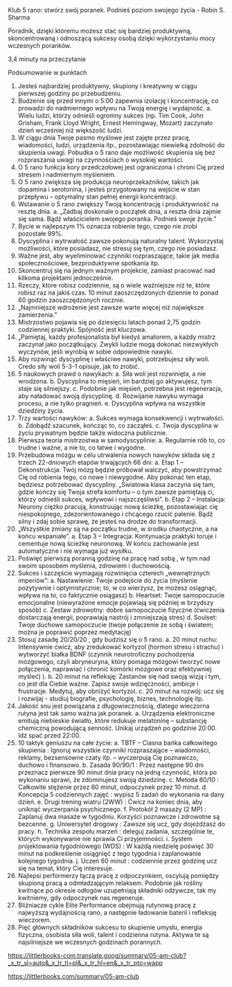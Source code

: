 Klub 5 rano: stwórz swój poranek. Podnieś poziom swojego życia - Robin S. Sharma

Poradnik, dzięki któremu możesz stać się bardziej produktywną, skoncentrowaną i odnoszącą sukcesy osobą dzięki wykorzystaniu mocy wczesnych poranków.

3,4 minuty na przeczytanie

Podsumowanie w punktach

1. Jesteś najbardziej produktywny, skupiony i kreatywny w ciągu pierwszej godziny po przebudzeniu.
2. Budzenie się przed innymi o 5:00 zapewnia izolację i koncentrację, co prowadzi do nadmiernego wpływu na Twoją energię i wydajność.
   a. Wielu ludzi, którzy odnieśli ogromny sukces (np. Tim Cook, John Grisham, Frank Lloyd Wright, Ernest Hemingway, Mozart) zaczynało dzień wcześniej niż większość ludzi.
3. W ciągu dnia Twoje pasmo myślowe jest zajęte przez pracę, wiadomości, ludzi, urządzenia itp., pozostawiając niewielką zdolność do skupienia uwagi. Pobudka o 5 rano daje możliwość skupienia się bez rozpraszania uwagi na czynnościach o wysokiej wartości.
4. O 5 rano funkcja kory przedczołowej jest ograniczona i chroni Cię przed stresem i nadmiernym myśleniem.
5. O 5 rano zwiększa się produkcja neuroprzekaźników, takich jak dopamina i serotonina, i jesteś przygotowany na wejście w stan przepływu – optymalny stan pełnej energii koncentracji.
6. Wstawanie o 5 rano zwiększy Twoją koncentrację i produktywność na resztę dnia.
   a. „Zadbaj doskonale o początek dnia, a reszta dnia zajmie się sama. Bądź właścicielem swojego poranka. Podnieś swoje życie.”
7. Bycie w najlepszym 1% oznacza robienie tego, czego nie zrobi pozostałe 99%.
8. Dyscyplina i wytrwałość zawsze pokonują naturalny talent. Wykorzystaj możliwości, które posiadasz, nie stresuj się tym, czego nie posiadasz.
9. Ważne jest, aby wyeliminować czynniki rozpraszające, takie jak media społecznościowe, bezproduktywne spotkania itp.
10. Skoncentruj się na jednym ważnym projekcie, zamiast pracować nad kilkoma projektami jednocześnie.
11. Rzeczy, które robisz codziennie, są o wiele ważniejsze niż te, które robisz raz na jakiś czas. 10 minut zaoszczędzonych dziennie to ponad 60 godzin zaoszczędzonych rocznie.
12. „Najmniejsze wdrożenie jest zawsze warte więcej niż największe zamierzenia.”
13. Mistrzostwo pojawia się po dziesięciu latach ponad 2,75 godzin codziennej praktyki. Spójność jest kluczowa.
14. „Pamiętaj, każdy profesjonalista był kiedyś amatorem, a każdy mistrz zaczynał jako początkujący. Zwykli ludzie mogą dokonać niezwykłych wyczynów, jeśli wyrobią w sobie odpowiednie nawyki.
15. Aby rozwinąć dyscyplinę i właściwe nawyki, potrzebujesz siły woli. Credo siły woli 5-3-1 opisuje, jak to zrobić.
16. 5 naukowych prawd o nawykach:
    a. Siła woli jest rozwinięta, a nie wrodzona.
    b. Dyscyplina to mięsień, im bardziej go aktywujesz, tym staje się silniejszy.
    c. Podobnie jak mięsień, potrzebna jest regeneracja, aby naładować swoją dyscyplinę.
    d. Rozwijanie nawyku wymaga procesu, a nie tylko pragnień.
    e. Dyscyplina wpływa na wszystkie dziedziny życia.
17. Trzy wartości nawyków:
    a. Sukces wymaga konsekwencji i wytrwałości.
    b. Zdobądź szacunek, kończąc to, co zacząłeś.
    c. Twoja dyscyplina w życiu prywatnym będzie także widoczna publicznie.
18. Pierwsza teoria mistrzostwa w samodyscyplinie:
    a. Regularnie rób to, co trudne i ważne, a nie to, co łatwe i wygodne.
19. Przebudowa mózgu w celu utrwalenia nowych nawyków składa się z trzech 22-dniowych etapów trwających 66 dni:
    a. Etap 1 – Dekonstrukcja: Twój mózg będzie próbował walczyć, aby powstrzymać Cię od robienia tego, co nowe i niewygodne. Aby pokonać ten etap, będziesz potrzebować dyscypliny. „Światowa klasa zaczyna się tam, gdzie kończy się Twoja strefa komfortu – o tym zawsze pamiętają ci, którzy odnieśli sukces, wpływowi i najszczęśliwsi”.
    b. Etap 2 – Instalacja: Neurony ciężko pracują, konstruując nową ścieżkę, pozostawiając cię niespokojnego, zdezorientowanego i chcącego rzucić palenie. Bądź silny i zdaj sobie sprawę, że jesteś na drodze do transformacji.
20. „Wszystkie zmiany są na początku trudne, w środku chaotyczne, a na końcu wspaniałe”.
    a. Etap 3 – Integracja: Kontynuacja praktyki toruje i cementuje nową ścieżkę neuronową. W końcu zachowanie jest automatyczne i nie wymaga już wysiłku.
21. Poświęć pierwszą poranną godzinę na pracę nad sobą , w tym nad swoim sposobem myślenia, zdrowiem i duchowością.
22. Sukces i szczęście wymagają rozwinięcia czterech „wewnętrznych imperiów”:
    a. Nastawienie: Twoje podejście do życia (myślenie pozytywnie i optymistycznie; to, w co wierzysz, że możesz osiągnąć, wpływa na to, co faktycznie osiągasz)
    b. Heartset: Twoje samopoczucie emocjonalne (niewyrażone emocje pojawiają się później w brzydszy sposób)
    c. Zestaw zdrowotny: dobre samopoczucie fizyczne (ćwiczenia dostarczają energii, poprawiają nastrój i zmniejszają stres)
    d. Soulset: Twoje duchowe samopoczucie (twoje połączenie ze sobą i światem; można je poprawić poprzez medytację)
23. Stosuj zasadę 20/20/20 , gdy budzisz się o 5 rano.
    a. 20 minut ruchu: Intensywnie ćwicz, aby zredukować kortyzol (hormon stresu i strachu) i wytworzyć białka BDNF (czynnik neurotroficzny pochodzenia mózgowego, czyli abryneuryna, który pomaga mózgowi tworzyć nowe połączenia, naprawiać i chronić komórki mózgowe oraz efektywniej myśleć) ).
    b. 20 minut na refleksję: Zastanów się nad swoją wizją i tym, co jest dla Ciebie ważne. Zapisz swoje wdzięczności, ambicje i frustracje. Medytuj, aby obniżyć kortyzol.
    c. 20 minut na rozwój: ucz się i rozwijaj - studiuj biografie, psychologię, biznes, technologię itp.
24. Jakość snu jest powiązana z długowiecznością, dlatego wieczorna rutyna jest tak samo ważna jak poranek.
    a. Urządzenia elektroniczne emitują niebieskie światło, które redukuje melatoninę – substancję chemiczną powodującą senność. Unikaj urządzeń po godzinie 20:00. Idź spać przed 22:00.
25. 10 taktyk geniuszu na całe życie:
    a. TBTF – Ciasna bańka całkowitego skupienia : Ignoruj ​​wszystkie czynniki rozpraszające – wiadomości, reklamy, bezsensowne czaty itp. – wyczerpują Cię poznawczo, duchowo i finansowo.
    b. Zasada 90/90/1 : Przez następne 90 dni przeznacz pierwsze 90 minut dnia pracy na jedną czynność, która po wykonaniu sprawi, że zdominujesz swoją dziedzinę.
    c. Metoda 60/10 : Całkowite stężenie przez 60 minut, odpoczynek przez 10 minut.
    d. Koncepcja 5 codziennych zajęć : wypisz 5 zadań do wykonania na dany dzień.
    e. Drugi trening wiatru (2WW) : Ćwicz na koniec dnia, aby uniknąć wyczerpania psychicznego.
    f. Protokół 2 masaży (2 MP) : Zaplanuj dwa masaże w tygodniu. Korzyści poznawcze i zdrowotne są bezcenne.
    g. Uniwersytet drogowy : Zawsze się ucz, gdy dojeżdżasz do pracy.
    h. Technika zespołu marzeń : deleguj zadania, szczególnie te, których wykonywanie nie sprawia Ci przyjemności.
    i. System projektowania tygodniowego (WDS) : W każdą niedzielę poświęć 30 minut na podkreślenie osiągnięć z tego tygodnia i zaplanowanie kolejnego tygodnia.
    j. Uczeń 60 minut : codziennie przez godzinę ucz się na temat, który Cię interesuje.
26. Najlepsi performerzy łączą pracę z odpoczynkiem, oscylują pomiędzy skupioną pracą a odmładzającym relaksem. Podobnie jak rośliny kwitnące po okresie odłogów uzupełniają składniki odżywcze, tak my kwitniemy, gdy odpoczynek nas regeneruje.
27. Bliźniacze cykle Elite Performance obejmują rutynową pracę z najwyższą wydajnością rano, a następnie ładowanie baterii i refleksję wieczorem.
28. Pięć głównych składników sukcesu to skupienie umysłu, energia fizyczna, osobista siła woli, talent i codzienna rutyna. Aktywa te są najsilniejsze we wczesnych godzinach porannych.

https://littlerbooks-com.translate.goog/summary/05-am-club?_x_tr_sl=auto&_x_tr_tl=pl&_x_tr_hl=en&_x_tr_pto=wapp

https://littlerbooks.com/summary/05-am-club
